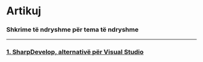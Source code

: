 # Artikuj

### Shkrime të ndryshme për tema të ndryshme

---

### [1. SharpDevelop, alternativë për Visual Studio](/SharpDevelop%20alternative%20per%20Visual%20Studio/README.md)
